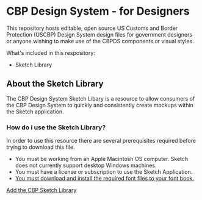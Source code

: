 # CBP Design System - for Designers
This repository hosts editable, open source US Customs and Border Protection (USCBP) Design System design files for government designers or anyone wishing to make use of the CBPDS components or visual styles.

What's included in this respository:
- Sketch Library 

## About the Sketch Library
The CBP Design System Sketch Libary is a resource to allow consumers of the CBP Design System to quickly and consistently create mockups within the Sketch application. 

### How do i use the Sketch Library?
In order to use this resource there are several prerequisites required before trying to download this file. 
- You must be working from an Apple Macintosh OS computer. Sketch does not currently support desktop Windows machines.
- You must have a license or subscription to use the Sketch Application. <a href="https://www.sketch.com/" target="blank"> 
- You must download and install the required font files to your font book.

Add the [CBP Sketch Library](sketch://add-library?url=https%3A%2F%2Fus-cbp.github.io%2Fcbp-ds-for-designers%2Fsketch.rss)

